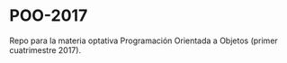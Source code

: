 # POO-2017
Repo para la materia optativa Programación Orientada a Objetos (primer cuatrimestre 2017).
